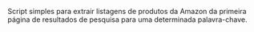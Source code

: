 Script simples para extrair listagens de produtos da Amazon da primeira página de resultados de pesquisa para uma determinada palavra-chave.

